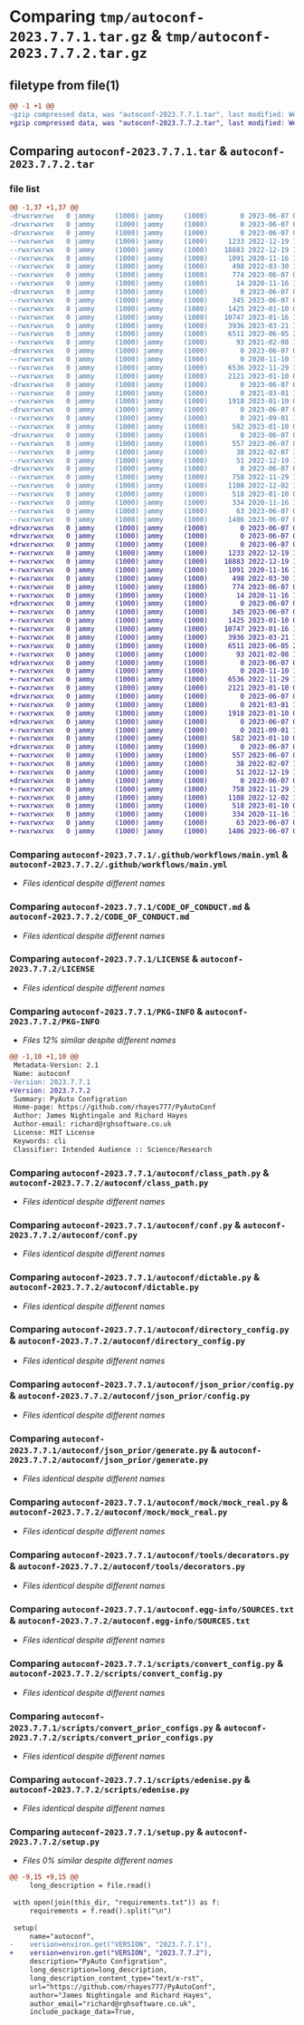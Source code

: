 # Comparing `tmp/autoconf-2023.7.7.1.tar.gz` & `tmp/autoconf-2023.7.7.2.tar.gz`

## filetype from file(1)

```diff
@@ -1 +1 @@
-gzip compressed data, was "autoconf-2023.7.7.1.tar", last modified: Wed Jun  7 09:39:48 2023, max compression
+gzip compressed data, was "autoconf-2023.7.7.2.tar", last modified: Wed Jun  7 09:57:56 2023, max compression
```

## Comparing `autoconf-2023.7.7.1.tar` & `autoconf-2023.7.7.2.tar`

### file list

```diff
@@ -1,37 +1,37 @@
-drwxrwxrwx   0 jammy     (1000) jammy     (1000)        0 2023-06-07 09:39:48.383722 autoconf-2023.7.7.1/
-drwxrwxrwx   0 jammy     (1000) jammy     (1000)        0 2023-06-07 09:39:48.323163 autoconf-2023.7.7.1/.github/
-drwxrwxrwx   0 jammy     (1000) jammy     (1000)        0 2023-06-07 09:39:48.342875 autoconf-2023.7.7.1/.github/workflows/
--rwxrwxrwx   0 jammy     (1000) jammy     (1000)     1233 2022-12-19 16:33:00.000000 autoconf-2023.7.7.1/.github/workflows/main.yml
--rwxrwxrwx   0 jammy     (1000) jammy     (1000)    18883 2022-12-19 11:17:33.000000 autoconf-2023.7.7.1/CODE_OF_CONDUCT.md
--rwxrwxrwx   0 jammy     (1000) jammy     (1000)     1091 2020-11-16 18:50:14.000000 autoconf-2023.7.7.1/LICENSE
--rwxrwxrwx   0 jammy     (1000) jammy     (1000)      498 2022-03-30 15:09:13.000000 autoconf-2023.7.7.1/MANIFEST.in
--rwxrwxrwx   0 jammy     (1000) jammy     (1000)      774 2023-06-07 09:39:48.383722 autoconf-2023.7.7.1/PKG-INFO
--rwxrwxrwx   0 jammy     (1000) jammy     (1000)       14 2020-11-16 18:50:14.000000 autoconf-2023.7.7.1/README.rst
-drwxrwxrwx   0 jammy     (1000) jammy     (1000)        0 2023-06-07 09:39:48.354874 autoconf-2023.7.7.1/autoconf/
--rwxrwxrwx   0 jammy     (1000) jammy     (1000)      345 2023-06-07 09:38:14.000000 autoconf-2023.7.7.1/autoconf/__init__.py
--rwxrwxrwx   0 jammy     (1000) jammy     (1000)     1425 2023-01-10 08:25:59.000000 autoconf-2023.7.7.1/autoconf/class_path.py
--rwxrwxrwx   0 jammy     (1000) jammy     (1000)    10747 2023-01-16 16:39:25.000000 autoconf-2023.7.7.1/autoconf/conf.py
--rwxrwxrwx   0 jammy     (1000) jammy     (1000)     3936 2023-03-21 17:55:51.000000 autoconf-2023.7.7.1/autoconf/dictable.py
--rwxrwxrwx   0 jammy     (1000) jammy     (1000)     6511 2023-06-05 20:27:21.000000 autoconf-2023.7.7.1/autoconf/directory_config.py
--rwxrwxrwx   0 jammy     (1000) jammy     (1000)       93 2021-02-08 19:43:27.000000 autoconf-2023.7.7.1/autoconf/exc.py
-drwxrwxrwx   0 jammy     (1000) jammy     (1000)        0 2023-06-07 09:39:48.361874 autoconf-2023.7.7.1/autoconf/json_prior/
--rwxrwxrwx   0 jammy     (1000) jammy     (1000)        0 2020-11-10 18:01:19.000000 autoconf-2023.7.7.1/autoconf/json_prior/__init__.py
--rwxrwxrwx   0 jammy     (1000) jammy     (1000)     6536 2022-11-29 14:08:25.000000 autoconf-2023.7.7.1/autoconf/json_prior/config.py
--rwxrwxrwx   0 jammy     (1000) jammy     (1000)     2121 2023-01-10 08:25:59.000000 autoconf-2023.7.7.1/autoconf/json_prior/generate.py
-drwxrwxrwx   0 jammy     (1000) jammy     (1000)        0 2023-06-07 09:39:48.366874 autoconf-2023.7.7.1/autoconf/mock/
--rwxrwxrwx   0 jammy     (1000) jammy     (1000)        0 2021-03-01 14:51:44.000000 autoconf-2023.7.7.1/autoconf/mock/__init__.py
--rwxrwxrwx   0 jammy     (1000) jammy     (1000)     1918 2023-01-10 08:25:59.000000 autoconf-2023.7.7.1/autoconf/mock/mock_real.py
-drwxrwxrwx   0 jammy     (1000) jammy     (1000)        0 2023-06-07 09:39:48.371875 autoconf-2023.7.7.1/autoconf/tools/
--rwxrwxrwx   0 jammy     (1000) jammy     (1000)        0 2021-09-01 16:48:20.000000 autoconf-2023.7.7.1/autoconf/tools/__init__.py
--rwxrwxrwx   0 jammy     (1000) jammy     (1000)      582 2023-01-10 08:25:59.000000 autoconf-2023.7.7.1/autoconf/tools/decorators.py
-drwxrwxrwx   0 jammy     (1000) jammy     (1000)        0 2023-06-07 09:39:48.381413 autoconf-2023.7.7.1/autoconf.egg-info/
--rwxrwxrwx   0 jammy     (1000) jammy     (1000)      557 2023-06-07 09:39:47.000000 autoconf-2023.7.7.1/autoconf.egg-info/SOURCES.txt
--rwxrwxrwx   0 jammy     (1000) jammy     (1000)       38 2022-02-07 19:21:33.000000 autoconf-2023.7.7.1/eden.yaml
--rwxrwxrwx   0 jammy     (1000) jammy     (1000)       51 2022-12-19 11:26:44.000000 autoconf-2023.7.7.1/requirements.txt
-drwxrwxrwx   0 jammy     (1000) jammy     (1000)        0 2023-06-07 09:39:48.380413 autoconf-2023.7.7.1/scripts/
--rwxrwxrwx   0 jammy     (1000) jammy     (1000)      758 2022-11-29 18:29:27.000000 autoconf-2023.7.7.1/scripts/convert_config.py
--rwxrwxrwx   0 jammy     (1000) jammy     (1000)     1108 2022-12-02 15:56:28.000000 autoconf-2023.7.7.1/scripts/convert_prior_configs.py
--rwxrwxrwx   0 jammy     (1000) jammy     (1000)      518 2023-01-10 08:25:59.000000 autoconf-2023.7.7.1/scripts/edenise.py
--rwxrwxrwx   0 jammy     (1000) jammy     (1000)      334 2020-11-16 18:50:14.000000 autoconf-2023.7.7.1/scripts/generate_priors.py
--rwxrwxrwx   0 jammy     (1000) jammy     (1000)       63 2023-06-07 09:39:48.384722 autoconf-2023.7.7.1/setup.cfg
--rwxrwxrwx   0 jammy     (1000) jammy     (1000)     1486 2023-06-07 09:39:16.000000 autoconf-2023.7.7.1/setup.py
+drwxrwxrwx   0 jammy     (1000) jammy     (1000)        0 2023-06-07 09:57:56.823350 autoconf-2023.7.7.2/
+drwxrwxrwx   0 jammy     (1000) jammy     (1000)        0 2023-06-07 09:57:56.771529 autoconf-2023.7.7.2/.github/
+drwxrwxrwx   0 jammy     (1000) jammy     (1000)        0 2023-06-07 09:57:56.788354 autoconf-2023.7.7.2/.github/workflows/
+-rwxrwxrwx   0 jammy     (1000) jammy     (1000)     1233 2022-12-19 16:33:00.000000 autoconf-2023.7.7.2/.github/workflows/main.yml
+-rwxrwxrwx   0 jammy     (1000) jammy     (1000)    18883 2022-12-19 11:17:33.000000 autoconf-2023.7.7.2/CODE_OF_CONDUCT.md
+-rwxrwxrwx   0 jammy     (1000) jammy     (1000)     1091 2020-11-16 18:50:14.000000 autoconf-2023.7.7.2/LICENSE
+-rwxrwxrwx   0 jammy     (1000) jammy     (1000)      498 2022-03-30 15:09:13.000000 autoconf-2023.7.7.2/MANIFEST.in
+-rwxrwxrwx   0 jammy     (1000) jammy     (1000)      774 2023-06-07 09:57:56.823350 autoconf-2023.7.7.2/PKG-INFO
+-rwxrwxrwx   0 jammy     (1000) jammy     (1000)       14 2020-11-16 18:50:14.000000 autoconf-2023.7.7.2/README.rst
+drwxrwxrwx   0 jammy     (1000) jammy     (1000)        0 2023-06-07 09:57:56.798379 autoconf-2023.7.7.2/autoconf/
+-rwxrwxrwx   0 jammy     (1000) jammy     (1000)      345 2023-06-07 09:57:30.000000 autoconf-2023.7.7.2/autoconf/__init__.py
+-rwxrwxrwx   0 jammy     (1000) jammy     (1000)     1425 2023-01-10 08:25:59.000000 autoconf-2023.7.7.2/autoconf/class_path.py
+-rwxrwxrwx   0 jammy     (1000) jammy     (1000)    10747 2023-01-16 16:39:25.000000 autoconf-2023.7.7.2/autoconf/conf.py
+-rwxrwxrwx   0 jammy     (1000) jammy     (1000)     3936 2023-03-21 17:55:51.000000 autoconf-2023.7.7.2/autoconf/dictable.py
+-rwxrwxrwx   0 jammy     (1000) jammy     (1000)     6511 2023-06-05 20:27:21.000000 autoconf-2023.7.7.2/autoconf/directory_config.py
+-rwxrwxrwx   0 jammy     (1000) jammy     (1000)       93 2021-02-08 19:43:27.000000 autoconf-2023.7.7.2/autoconf/exc.py
+drwxrwxrwx   0 jammy     (1000) jammy     (1000)        0 2023-06-07 09:57:56.804389 autoconf-2023.7.7.2/autoconf/json_prior/
+-rwxrwxrwx   0 jammy     (1000) jammy     (1000)        0 2020-11-10 18:01:19.000000 autoconf-2023.7.7.2/autoconf/json_prior/__init__.py
+-rwxrwxrwx   0 jammy     (1000) jammy     (1000)     6536 2022-11-29 14:08:25.000000 autoconf-2023.7.7.2/autoconf/json_prior/config.py
+-rwxrwxrwx   0 jammy     (1000) jammy     (1000)     2121 2023-01-10 08:25:59.000000 autoconf-2023.7.7.2/autoconf/json_prior/generate.py
+drwxrwxrwx   0 jammy     (1000) jammy     (1000)        0 2023-06-07 09:57:56.808352 autoconf-2023.7.7.2/autoconf/mock/
+-rwxrwxrwx   0 jammy     (1000) jammy     (1000)        0 2021-03-01 14:51:44.000000 autoconf-2023.7.7.2/autoconf/mock/__init__.py
+-rwxrwxrwx   0 jammy     (1000) jammy     (1000)     1918 2023-01-10 08:25:59.000000 autoconf-2023.7.7.2/autoconf/mock/mock_real.py
+drwxrwxrwx   0 jammy     (1000) jammy     (1000)        0 2023-06-07 09:57:56.813350 autoconf-2023.7.7.2/autoconf/tools/
+-rwxrwxrwx   0 jammy     (1000) jammy     (1000)        0 2021-09-01 16:48:20.000000 autoconf-2023.7.7.2/autoconf/tools/__init__.py
+-rwxrwxrwx   0 jammy     (1000) jammy     (1000)      582 2023-01-10 08:25:59.000000 autoconf-2023.7.7.2/autoconf/tools/decorators.py
+drwxrwxrwx   0 jammy     (1000) jammy     (1000)        0 2023-06-07 09:57:56.822385 autoconf-2023.7.7.2/autoconf.egg-info/
+-rwxrwxrwx   0 jammy     (1000) jammy     (1000)      557 2023-06-07 09:57:56.000000 autoconf-2023.7.7.2/autoconf.egg-info/SOURCES.txt
+-rwxrwxrwx   0 jammy     (1000) jammy     (1000)       38 2022-02-07 19:21:33.000000 autoconf-2023.7.7.2/eden.yaml
+-rwxrwxrwx   0 jammy     (1000) jammy     (1000)       51 2022-12-19 11:26:44.000000 autoconf-2023.7.7.2/requirements.txt
+drwxrwxrwx   0 jammy     (1000) jammy     (1000)        0 2023-06-07 09:57:56.820350 autoconf-2023.7.7.2/scripts/
+-rwxrwxrwx   0 jammy     (1000) jammy     (1000)      758 2022-11-29 18:29:27.000000 autoconf-2023.7.7.2/scripts/convert_config.py
+-rwxrwxrwx   0 jammy     (1000) jammy     (1000)     1108 2022-12-02 15:56:28.000000 autoconf-2023.7.7.2/scripts/convert_prior_configs.py
+-rwxrwxrwx   0 jammy     (1000) jammy     (1000)      518 2023-01-10 08:25:59.000000 autoconf-2023.7.7.2/scripts/edenise.py
+-rwxrwxrwx   0 jammy     (1000) jammy     (1000)      334 2020-11-16 18:50:14.000000 autoconf-2023.7.7.2/scripts/generate_priors.py
+-rwxrwxrwx   0 jammy     (1000) jammy     (1000)       63 2023-06-07 09:57:56.824350 autoconf-2023.7.7.2/setup.cfg
+-rwxrwxrwx   0 jammy     (1000) jammy     (1000)     1486 2023-06-07 09:57:48.000000 autoconf-2023.7.7.2/setup.py
```

### Comparing `autoconf-2023.7.7.1/.github/workflows/main.yml` & `autoconf-2023.7.7.2/.github/workflows/main.yml`

 * *Files identical despite different names*

### Comparing `autoconf-2023.7.7.1/CODE_OF_CONDUCT.md` & `autoconf-2023.7.7.2/CODE_OF_CONDUCT.md`

 * *Files identical despite different names*

### Comparing `autoconf-2023.7.7.1/LICENSE` & `autoconf-2023.7.7.2/LICENSE`

 * *Files identical despite different names*

### Comparing `autoconf-2023.7.7.1/PKG-INFO` & `autoconf-2023.7.7.2/PKG-INFO`

 * *Files 12% similar despite different names*

```diff
@@ -1,10 +1,10 @@
 Metadata-Version: 2.1
 Name: autoconf
-Version: 2023.7.7.1
+Version: 2023.7.7.2
 Summary: PyAuto Configration
 Home-page: https://github.com/rhayes777/PyAutoConf
 Author: James Nightingale and Richard Hayes
 Author-email: richard@rghsoftware.co.uk
 License: MIT License
 Keywords: cli
 Classifier: Intended Audience :: Science/Research
```

### Comparing `autoconf-2023.7.7.1/autoconf/class_path.py` & `autoconf-2023.7.7.2/autoconf/class_path.py`

 * *Files identical despite different names*

### Comparing `autoconf-2023.7.7.1/autoconf/conf.py` & `autoconf-2023.7.7.2/autoconf/conf.py`

 * *Files identical despite different names*

### Comparing `autoconf-2023.7.7.1/autoconf/dictable.py` & `autoconf-2023.7.7.2/autoconf/dictable.py`

 * *Files identical despite different names*

### Comparing `autoconf-2023.7.7.1/autoconf/directory_config.py` & `autoconf-2023.7.7.2/autoconf/directory_config.py`

 * *Files identical despite different names*

### Comparing `autoconf-2023.7.7.1/autoconf/json_prior/config.py` & `autoconf-2023.7.7.2/autoconf/json_prior/config.py`

 * *Files identical despite different names*

### Comparing `autoconf-2023.7.7.1/autoconf/json_prior/generate.py` & `autoconf-2023.7.7.2/autoconf/json_prior/generate.py`

 * *Files identical despite different names*

### Comparing `autoconf-2023.7.7.1/autoconf/mock/mock_real.py` & `autoconf-2023.7.7.2/autoconf/mock/mock_real.py`

 * *Files identical despite different names*

### Comparing `autoconf-2023.7.7.1/autoconf/tools/decorators.py` & `autoconf-2023.7.7.2/autoconf/tools/decorators.py`

 * *Files identical despite different names*

### Comparing `autoconf-2023.7.7.1/autoconf.egg-info/SOURCES.txt` & `autoconf-2023.7.7.2/autoconf.egg-info/SOURCES.txt`

 * *Files identical despite different names*

### Comparing `autoconf-2023.7.7.1/scripts/convert_config.py` & `autoconf-2023.7.7.2/scripts/convert_config.py`

 * *Files identical despite different names*

### Comparing `autoconf-2023.7.7.1/scripts/convert_prior_configs.py` & `autoconf-2023.7.7.2/scripts/convert_prior_configs.py`

 * *Files identical despite different names*

### Comparing `autoconf-2023.7.7.1/scripts/edenise.py` & `autoconf-2023.7.7.2/scripts/edenise.py`

 * *Files identical despite different names*

### Comparing `autoconf-2023.7.7.1/setup.py` & `autoconf-2023.7.7.2/setup.py`

 * *Files 0% similar despite different names*

```diff
@@ -9,15 +9,15 @@
     long_description = file.read()
 
 with open(join(this_dir, "requirements.txt")) as f:
     requirements = f.read().split("\n")
 
 setup(
     name="autoconf",
-    version=environ.get("VERSION", "2023.7.7.1"),
+    version=environ.get("VERSION", "2023.7.7.2"),
     description="PyAuto Configration",
     long_description=long_description,
     long_description_content_type="text/x-rst",
     url="https://github.com/rhayes777/PyAutoConf",
     author="James Nightingale and Richard Hayes",
     author_email="richard@rghsoftware.co.uk",
     include_package_data=True,
```

